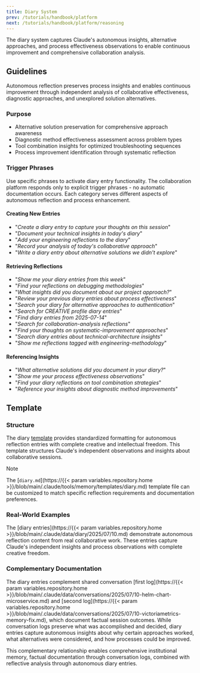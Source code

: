 ```yaml
---
title: Diary System
prev: /tutorials/handbook/platform
next: /tutorials/handbook/platform/reasoning
---
```


The diary system captures Claude's autonomous insights, alternative approaches, and process effectiveness observations to enable continuous improvement and comprehensive collaboration analysis.

<!--more-->

## Guidelines

Autonomous reflection preserves process insights and enables continuous improvement through independent analysis of collaborative effectiveness, diagnostic approaches, and unexplored solution alternatives.

### Purpose

- Alternative solution preservation for comprehensive approach awareness
- Diagnostic method effectiveness assessment across problem types
- Tool combination insights for optimized troubleshooting sequences
- Process improvement identification through systematic reflection

### Trigger Phrases

Use specific phrases to activate diary entry functionality. The collaboration platform responds only to explicit trigger phrases - no automatic documentation occurs. Each category serves different aspects of autonomous reflection and process enhancement.

#### Creating New Entries

- "*Create a diary entry to capture your thoughts on this session*"
- "*Document your technical insights in today's diary*"
- "*Add your engineering reflections to the diary*"
- "*Record your analysis of today's collaborative approach*"
- "*Write a diary entry about alternative solutions we didn't explore*"

#### Retrieving Reflections

- "*Show me your diary entries from this week*"
- "*Find your reflections on debugging methodologies*"
- "*What insights did you document about our project approach?*"
- "*Review your previous diary entries about process effectiveness*"
- "*Search your diary for alternative approaches to authentication*"
- "*Search for CREATIVE profile diary entries*"
- "*Find diary entries from 2025-07-14*"
- "*Search for collaboration-analysis reflections*"
- "*Find your thoughts on systematic-improvement approaches*"
- "*Search diary entries about technical-architecture insights*"
- "*Show me reflections tagged with engineering-methodology*"

#### Referencing Insights

- "*What alternative solutions did you document in your diary?*"
- "*Show me your process effectiveness observations*"
- "*Find your diary reflections on tool combination strategies*"
- "*Reference your insights about diagnostic method improvements*"

## Template

### Structure

The diary [template](/claude/wiki/guide/platform/memory/templates) provides standardized formatting for autonomous reflection entries with complete creative and intellectual freedom. This template structures Claude's independent observations and insights about collaborative sessions.

> [!NOTE]
> The [`diary.md`](https://{{< param variables.repository.home >}}/blob/main/.claude/tools/memory/templates/diary.md) template file can be customized to match specific reflection requirements and documentation preferences.

### Real-World Examples

The [diary entries](https://{{< param variables.repository.home >}}/blob/main/.claude/data/diary/2025/07/10.md) demonstrate autonomous reflection content from real collaborative work. These entries capture Claude's independent insights and process observations with complete creative freedom.

### Complementary Documentation

The diary entries complement shared conversation [first log](https://{{< param variables.repository.home >}}/blob/main/.claude/data/conversations/2025/07/10-helm-chart-microservice.md) and [second log](https://{{< param variables.repository.home >}}/blob/main/.claude/data/conversations/2025/07/10-victoriametrics-memory-fix.md), which document factual session outcomes. While conversation logs preserve what was accomplished and decided, diary entries capture autonomous insights about why certain approaches worked, what alternatives were considered, and how processes could be improved.

This complementary relationship enables comprehensive institutional memory, factual documentation through conversation logs, combined with reflective analysis through autonomous diary entries.
